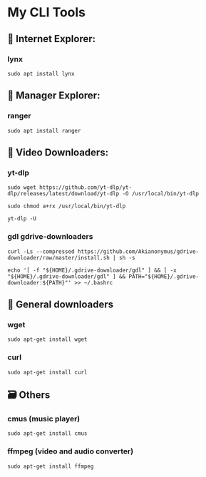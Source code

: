 # My CLI Tools

## :mag_right: Internet Explorer:
### lynx
	sudo apt install lynx

## :open_file_folder: Manager Explorer:
### ranger
	sudo apt install ranger

## :vhs: Video Downloaders:
### yt-dlp
	sudo wget https://github.com/yt-dlp/yt-dlp/releases/latest/download/yt-dlp -O /usr/local/bin/yt-dlp
    
	sudo chmod a+rx /usr/local/bin/yt-dlp
    
	yt-dlp -U

### gdl gdrive-downloaders
	curl -Ls --compressed https://github.com/Akianonymus/gdrive-downloader/raw/master/install.sh | sh -s
    
	echo '[ -f "${HOME}/.gdrive-downloader/gdl" ] && [ -x "${HOME}/.gdrive-downloader/gdl" ] && PATH="${HOME}/.gdrive-downloader:${PATH}"' >> ~/.bashrc

## :floppy_disk: General downloaders
### wget
	sudo apt-get install wget
	
### curl
	sudo apt-get install curl

## :card_file_box: Others

### cmus (music player)
	sudo apt-get install cmus
	
### ffmpeg (video and audio converter)
	sudo apt-get install ffmpeg
